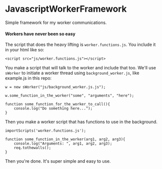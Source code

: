 # JavascriptWorkerFramework
Simple framework for my worker communications.

#### Workers have never been so easy
The script that does the heavy lifting is `worker.functions.js`. You include it in your html like so:
```
<script src="js/worker.functions.js"></script>
```
You make a script that will talk to the worker and include that too. We'll use `sWorker` to initiate a worker thread using `background_worker.js`, like example.js in this repo:
```
w = new sWorker("js/background_worker.js.js");

w.some_function_in_the_worker("some", "arguments", "here");

function some_function_for_the_worker_to_call(){
	console.log("Do something here...");
}
```
Then you make a worker script that has functions to use in the background.
```
importScripts('worker.functions.js');

function some_function_in_the_worker(arg1, arg2, arg3){
	console.log("Arguments: ", arg1, arg2, arg3);
	req.tothewalls();
}

```

Then you're done. It's super simple and easy to use.
